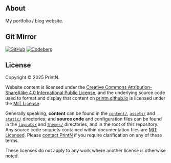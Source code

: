 ## About
My portfolio / blog website.

## Git Mirror
[![GitHub](https://img.shields.io/static/v1?logo=github&label=&message=GitHub&color=000&style=for-the-badge)](https://github.com/printn/printn.github.io)
[![Codeberg](https://img.shields.io/static/v1?logo=codeberg&label=&message=Codeberg&color=000&style=for-the-badge)](https://codeberg.org/printn/printn.github.io)

## License
Copyright &copy; 2025 PrintN.

Website content is licensed under the [Creative Commons Attribution-ShareAlike 4.0 International Public License](LICENSE.md), and the underlying source code used to format and display that content on [printn.github.io](https://printn.github.io) is licensed under the [MIT License](CODE-LICENSE.md).

Generally speaking, **content** can be found in the [`content/`](content/), [`assets/`](assets/) and [`static/`](static/) directories; and **source code** and configuration files can be found in the [`layouts/`](layouts/) and [`themes/`](themes/) directories, and in the root of this repository. Any source code snippets contained within documentation files are [MIT Licensed](CODE-LICENSE.md). Please [contact PrintN](https://printn.github.io/#contact) if you require clarification on any of these terms.

These licenses do not apply to any work where another license is otherwise noted.